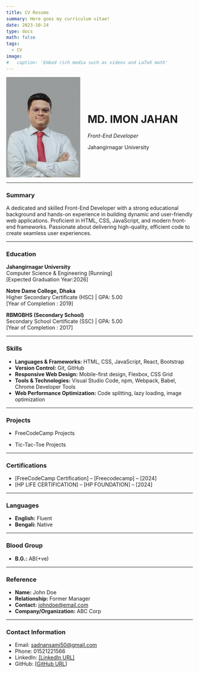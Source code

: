 ```yaml
---
title: CV Resume
summary: Here goes my curriculum vitae!
date: 2023-10-24
type: docs
math: false
tags:
  - CV
image:
#   caption: 'Embed rich media such as videos and LaTeX math'
---
```


<div style="display: flex; align-items: center;">
  <img src="imon.jpg" alt="MD. IMON JAHAN" style="width: 200px; height: auto; margin-right: 20px;">
  <div>
    <h1>MD. IMON JAHAN</h1>
    <p><em>Front-End Developer</em></p>
    <p>Jahangirnagar University</p>
  </div>
</div>

---

<!-- # MD. IMON JAHAN  
*Front-End Developer*  
Jahangirnagar University   -->
<!-- [Your Contact Information]  
[Your LinkedIn or Portfolio URL] -->



### **Summary**

A dedicated and skilled Front-End Developer with a strong educational background and hands-on experience in building dynamic and user-friendly web applications. Proficient in HTML, CSS, JavaScript, and modern front-end frameworks. Passionate about delivering high-quality, efficient code to create seamless user experiences.

---

### **Education**

**Jahangirnagar University**  
Computer Science & Engineering [Running]  
[Expected Graduation Year:2026]

**Notre Dame College, Dhaka**  
Higher Secondary Certificate (HSC) | GPA: 5.00  
[Year of Completion : 2019]

**RBMGBHS (Secondary School)**  
Secondary School Certificate (SSC) | GPA: 5.00  
[Year of Completion : 2017]

---

### **Skills**

- **Languages & Frameworks:** HTML, CSS, JavaScript, React, Bootstrap
- **Version Control:** Git, GitHub
- **Responsive Web Design:** Mobile-first design, Flexbox, CSS Grid
- **Tools & Technologies:** Visual Studio Code, npm, Webpack, Babel, Chrome Developer Tools
- **Web Performance Optimization:** Code splitting, lazy loading, image optimization

---

### **Projects**

<!-- **[Project Title]**   -->
- FreeCodeCamp Projects 

<!-- **[Project Title]**   -->
- Tic-Tac-Toe Projects

---

### **Certifications**

- [FreeCodeCamp Certification] – [Freecodecamp] – [2024]
- [HP LIFE CERTIFICATION] – [HP FOUNDATION] – [2024]

---

### **Languages**

- **English:** Fluent
- **Bengali:** Native

---

### **Blood Group**

- **B.G.:** AB(+ve)
<!-- - **Bengali:** Native -->

---
### **Reference**

- **Name:** John Doe
- **Relationship:** Former Manager
- **Contact:** johndoe@email.com
- **Company/Organization:** ABC Corp
---

### **Contact Information**

- Email: sadnansami50@gmail.com
- Phone: 01521221566
- LinkedIn: [[LinkedIn URL]](https://www.linkedin.com/in/md-imon-jahan-036522328/)
- GitHub: [[GitHub URL](https://github.com/MD-IMON-JAHAN)]